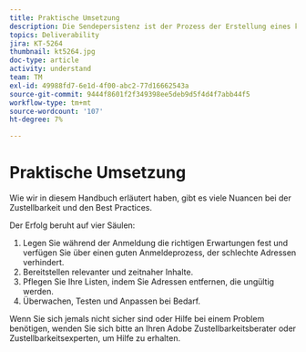 ```yaml
---
title: Praktische Umsetzung
description: Die Sendepersistenz ist der Prozess der Erstellung eines konsistenten Versandvolumens und einer konsistenten Versandstrategie, um die Reputation des ISPs zu wahren.
topics: Deliverability
jira: KT-5264
thumbnail: kt5264.jpg
doc-type: article
activity: understand
team: TM
exl-id: 49988fd7-6e1d-4f00-abc2-77d16662543a
source-git-commit: 9444f8601f2f349398ee5deb9d5f4d4f7abb44f5
workflow-type: tm+mt
source-wordcount: '107'
ht-degree: 7%

---
```


# Praktische Umsetzung

Wie wir in diesem Handbuch erläutert haben, gibt es viele Nuancen bei der Zustellbarkeit und den Best Practices.

Der Erfolg beruht auf vier Säulen:

1. Legen Sie während der Anmeldung die richtigen Erwartungen fest und verfügen Sie über einen guten Anmeldeprozess, der schlechte Adressen verhindert.
2. Bereitstellen relevanter und zeitnaher Inhalte.
3. Pflegen Sie Ihre Listen, indem Sie Adressen entfernen, die ungültig werden.
4. Überwachen, Testen und Anpassen bei Bedarf.

Wenn Sie sich jemals nicht sicher sind oder Hilfe bei einem Problem benötigen, wenden Sie sich bitte an Ihren Adobe Zustellbarkeitsberater oder Zustellbarkeitsexperten, um Hilfe zu erhalten.
